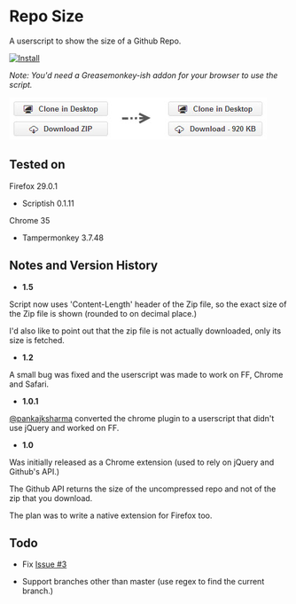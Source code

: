 # Repo Size

A userscript to show the size of a Github Repo. 

[![Install](https://raw.github.com/jerone/UserScripts/master/_resources/Install-button.jpg)](https://github.com/dufferZafar/repo-size/raw/master/Github-Repo-Size.user.js)

*Note: You'd need a Greasemonkey-ish addon for your browser to use the script.*

![Screenshot](/screen.jpg)

## Tested on

Firefox 29.0.1 
 * Scriptish 0.1.11 

<!-- GreaseMonkey 1.15 -->

Chrome 35
 * Tampermonkey 3.7.48 

<!-- Safari 5.1.7 NinjaKit  -->

## Notes and Version History

* **1.5**

Script now uses 'Content-Length' header of the Zip file, so the exact size of the Zip file is shown (rounded to on decimal place.)

I'd also like to point out that the zip file is not actually downloaded, only its size is fetched.

* **1.2**

A small bug was fixed and the userscript was made to work on FF, Chrome and Safari.

* **1.0.1**

[@pankajksharma](https://github.com/pankajksharma) converted the chrome plugin to a userscript that didn't use jQuery and worked on FF.

* **1.0**

Was initially released as a Chrome extension (used to rely on jQuery and Github's API.)

The Github API returns the size of the uncompressed repo and not of the zip that you download.

The plan was to write a native extension for Firefox too.

## Todo

* Fix [Issue #3](https://github.com/dufferzafar/repo-size/issues/3)

* Support branches other than master (use regex to find the current branch.)
